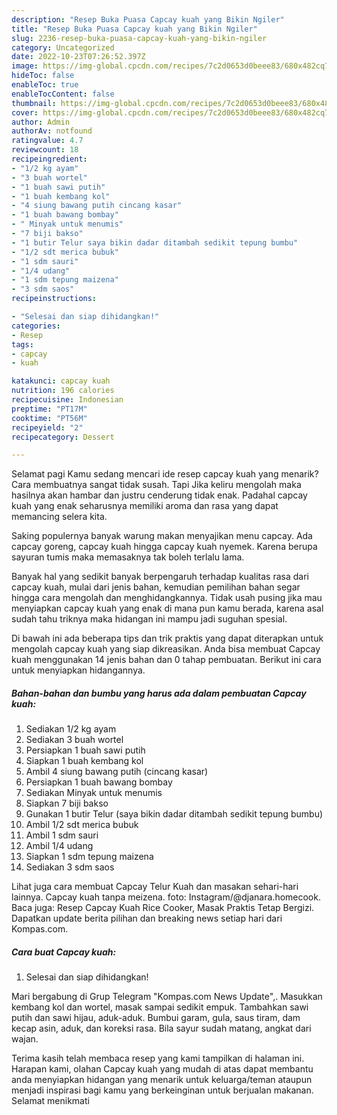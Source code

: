 ```yaml
---
description: "Resep Buka Puasa Capcay kuah yang Bikin Ngiler"
title: "Resep Buka Puasa Capcay kuah yang Bikin Ngiler"
slug: 2236-resep-buka-puasa-capcay-kuah-yang-bikin-ngiler
category: Uncategorized
date: 2022-10-23T07:26:52.397Z
image: https://img-global.cpcdn.com/recipes/7c2d0653d0beee83/680x482cq70/capcay-kuah-foto-resep-utama.jpg
hideToc: false
enableToc: true
enableTocContent: false
thumbnail: https://img-global.cpcdn.com/recipes/7c2d0653d0beee83/680x482cq70/capcay-kuah-foto-resep-utama.jpg
cover: https://img-global.cpcdn.com/recipes/7c2d0653d0beee83/680x482cq70/capcay-kuah-foto-resep-utama.jpg
author: Admin
authorAv: notfound
ratingvalue: 4.7
reviewcount: 18
recipeingredient:
- "1/2 kg ayam"
- "3 buah wortel"
- "1 buah sawi putih"
- "1 buah kembang kol"
- "4 siung bawang putih cincang kasar"
- "1 buah bawang bombay"
- " Minyak untuk menumis"
- "7 biji bakso"
- "1 butir Telur saya bikin dadar ditambah sedikit tepung bumbu"
- "1/2 sdt merica bubuk"
- "1 sdm sauri"
- "1/4 udang"
- "1 sdm tepung maizena"
- "3 sdm saos"
recipeinstructions:

- "Selesai dan siap dihidangkan!"
categories:
- Resep
tags:
- capcay
- kuah

katakunci: capcay kuah 
nutrition: 196 calories
recipecuisine: Indonesian
preptime: "PT17M"
cooktime: "PT56M"
recipeyield: "2"
recipecategory: Dessert

---
```



Selamat pagi Kamu sedang mencari ide resep capcay kuah yang menarik? Cara membuatnya sangat tidak susah. Tapi Jika keliru mengolah maka hasilnya akan hambar dan justru cenderung tidak enak. Padahal capcay kuah yang enak seharusnya memiliki aroma dan rasa yang dapat memancing selera kita.


Saking populernya banyak warung makan menyajikan menu capcay. Ada capcay goreng, capcay kuah hingga capcay kuah nyemek. Karena berupa sayuran tumis maka memasaknya tak boleh terlalu lama.

Banyak hal yang sedikit banyak berpengaruh terhadap kualitas rasa dari capcay kuah, mulai dari jenis bahan, kemudian pemilihan bahan segar hingga cara mengolah dan menghidangkannya. Tidak usah pusing jika mau menyiapkan capcay kuah yang enak di mana pun kamu berada, karena asal sudah tahu triknya maka hidangan ini mampu jadi suguhan spesial.


Di bawah ini ada beberapa tips dan trik praktis yang dapat diterapkan untuk mengolah capcay kuah yang siap dikreasikan. Anda bisa membuat Capcay kuah menggunakan 14 jenis bahan dan 0 tahap pembuatan. Berikut ini cara untuk menyiapkan hidangannya.

<!--inarticleads1-->

##### Bahan-bahan dan bumbu yang harus ada dalam pembuatan Capcay kuah:

1. Sediakan 1/2 kg ayam
1. Sediakan 3 buah wortel
1. Persiapkan 1 buah sawi putih
1. Siapkan 1 buah kembang kol
1. Ambil 4 siung bawang putih (cincang kasar)
1. Persiapkan 1 buah bawang bombay
1. Sediakan  Minyak untuk menumis
1. Siapkan 7 biji bakso
1. Gunakan 1 butir Telur (saya bikin dadar ditambah sedikit tepung bumbu)
1. Ambil 1/2 sdt merica bubuk
1. Ambil 1 sdm sauri
1. Ambil 1/4 udang
1. Siapkan 1 sdm tepung maizena
1. Sediakan 3 sdm saos


Lihat juga cara membuat Capcay Telur Kuah dan masakan sehari-hari lainnya. Capcay kuah tanpa meizena. foto: Instagram/@djanara.homecook. Baca juga: Resep Capcay Kuah Rice Cooker, Masak Praktis Tetap Bergizi. Dapatkan update berita pilihan dan breaking news setiap hari dari Kompas.com. 

<!--inarticleads2-->

##### Cara buat Capcay kuah:


1. Selesai dan siap dihidangkan!

Mari bergabung di Grup Telegram &#34;Kompas.com News Update&#34;,. Masukkan kembang kol dan wortel, masak sampai sedikit empuk. Tambahkan sawi putih dan sawi hijau, aduk-aduk. Bumbui garam, gula, saus tiram, dam kecap asin, aduk, dan koreksi rasa. Bila sayur sudah matang, angkat dari wajan. 

Terima kasih telah membaca resep yang kami tampilkan di halaman ini. Harapan kami, olahan Capcay kuah yang mudah di atas dapat membantu anda menyiapkan hidangan yang menarik untuk keluarga/teman ataupun menjadi inspirasi bagi kamu yang berkeinginan untuk berjualan makanan. Selamat menikmati
